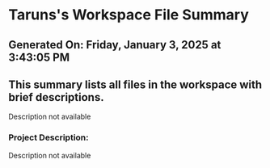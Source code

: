 # Taruns's Workspace File Summary
## Generated On: Friday, January 3, 2025 at 3:43:05 PM
This summary lists all files in the workspace with brief descriptions.
---
Description not available 
### Project Description:
 Description not available

